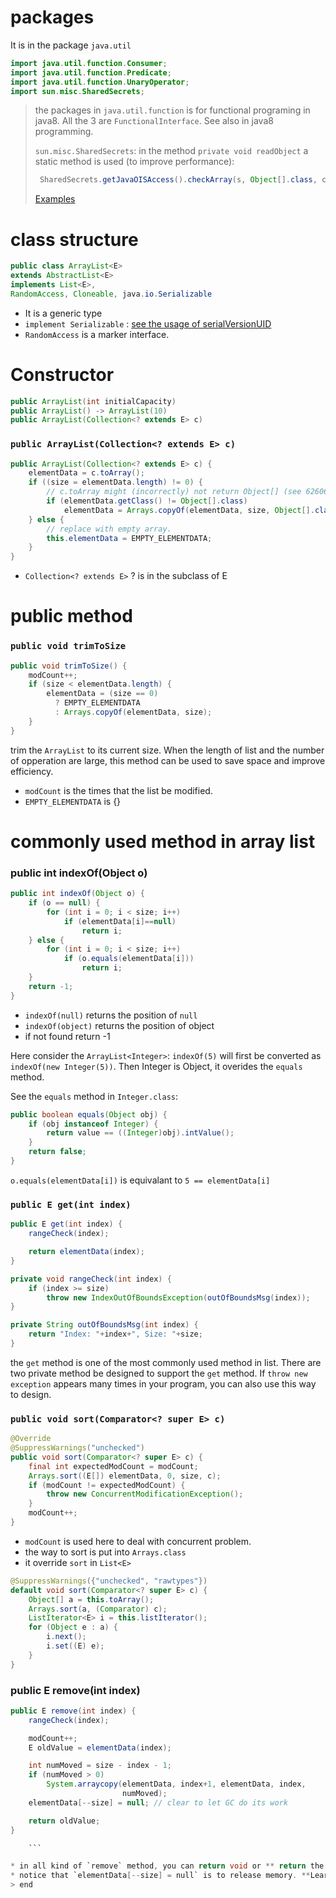 # packages

It is in the package `java.util`

```java
import java.util.function.Consumer;
import java.util.function.Predicate;
import java.util.function.UnaryOperator;
import sun.misc.SharedSecrets;
```

> the packages in `java.util.function` is for functional programing in java8. All the 3 are `FunctionalInterface`. See also in java8 programming.
>
> `sun.misc.SharedSecrets`: in the method `private void readObject` a static method is used \(to improve performance\):
>
> ```java
>  SharedSecrets.getJavaOISAccess().checkArray(s, Object[].class, capacity);
> ```
>
> [Examples](https://www.programcreek.com/java-api-examples/index.php?api=sun.misc.SharedSecrets)

# class structure

```java
public class ArrayList<E> 
extends AbstractList<E> 
implements List<E>, 
RandomAccess, Cloneable, java.io.Serializable
```

* It is a generic type
* `implement Serializable` : [see the usage of serialVersionUID](http://swiftlet.net/archives/1268)
* `RandomAccess` is a marker interface.

# Constructor

```java
public ArrayList(int initialCapacity)
public ArrayList() -> ArrayList(10)
public ArrayList(Collection<? extends E> c)
```

### `public ArrayList(Collection<? extends E> c)`

```java
public ArrayList(Collection<? extends E> c) {
    elementData = c.toArray();
    if ((size = elementData.length) != 0) {
        // c.toArray might (incorrectly) not return Object[] (see 6260652)
        if (elementData.getClass() != Object[].class)
            elementData = Arrays.copyOf(elementData, size, Object[].class);
    } else {
        // replace with empty array.
        this.elementData = EMPTY_ELEMENTDATA;
    }
}
```

* `Collection<? extends E>` ? is in the subclass of E

# public method

### `public void trimToSize`

```java
public void trimToSize() {
    modCount++;
    if (size < elementData.length) {
        elementData = (size == 0)
          ? EMPTY_ELEMENTDATA
          : Arrays.copyOf(elementData, size);
    }
}
```

trim the `ArrayList` to its current size. When the length of list and the number of opperation are large, this method can be used to save space and improve efficiency. 

* `modCount` is the times that the list be modified.
* `EMPTY_ELEMENTDATA` is {}


# commonly used method in array list

### public int indexOf(Object o)
```java
public int indexOf(Object o) {
    if (o == null) {
        for (int i = 0; i < size; i++)
            if (elementData[i]==null)
                return i;
    } else {
        for (int i = 0; i < size; i++)
            if (o.equals(elementData[i]))
                return i;
    }
    return -1;
}
```
* `indexOf(null)` returns the position of `null`
* `indexOf(object)` returns the position of object
* if not found return -1

Here consider the `ArrayList<Integer>`: `indexOf(5)` will first be converted as `indexOf(new Integer(5))`. Then Integer is Object, it overides the `equals` method. 

See the `equals` method in `Integer.class`:
```java
public boolean equals(Object obj) {
    if (obj instanceof Integer) {
        return value == ((Integer)obj).intValue();
    }
    return false;
}
```

`o.equals(elementData[i])` is equivalant to `5 == elementData[i]`

### `public E get(int index)`
```java
public E get(int index) {
    rangeCheck(index);

    return elementData(index);
}

private void rangeCheck(int index) {
    if (index >= size)
        throw new IndexOutOfBoundsException(outOfBoundsMsg(index));
}

private String outOfBoundsMsg(int index) {
    return "Index: "+index+", Size: "+size;
}
```

the `get` method is one of the most commonly used method in list. There are two private method be designed to support the `get` method. If `throw new exception` appears many times in your program, you can also use this way to design.


### `public void sort(Comparator<? super E> c)`
```java
@Override
@SuppressWarnings("unchecked")
public void sort(Comparator<? super E> c) {
    final int expectedModCount = modCount;
    Arrays.sort((E[]) elementData, 0, size, c);
    if (modCount != expectedModCount) {
        throw new ConcurrentModificationException();
    }
    modCount++;
}
```

* `modCount` is used here to deal with concurrent problem.
* the way to sort is put into `Arrays.class`
* it override `sort` in `List<E>`    
```java
@SuppressWarnings({"unchecked", "rawtypes"})
default void sort(Comparator<? super E> c) {
    Object[] a = this.toArray();
    Arrays.sort(a, (Comparator) c);
    ListIterator<E> i = this.listIterator();
    for (Object e : a) {
        i.next();
        i.set((E) e);
    }
}
``` 

### public E remove(int index)

```java
public E remove(int index) {
    rangeCheck(index);

    modCount++;
    E oldValue = elementData(index);

    int numMoved = size - index - 1;
    if (numMoved > 0)
        System.arraycopy(elementData, index+1, elementData, index,
                         numMoved);
    elementData[--size] = null; // clear to let GC do its work

    return oldValue;
}

    ```

* in all kind of `remove` method, you can return void or ** return the removed value**.
* notice that `elementData[--size] = null` is to release memory. **Learn more in GC**
> end



